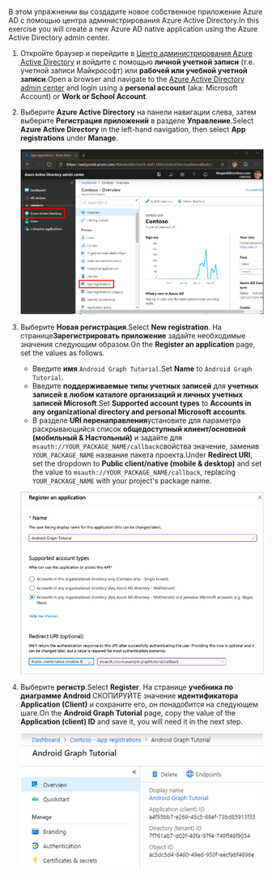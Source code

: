 <!-- markdownlint-disable MD002 MD041 -->

<span data-ttu-id="f2ee3-101">В этом упражнении вы создадите новое собственное приложение Azure AD с помощью центра администрирования Azure Active Directory.</span><span class="sxs-lookup"><span data-stu-id="f2ee3-101">In this exercise you will create a new Azure AD native application using the Azure Active Directory admin center.</span></span>

1. <span data-ttu-id="f2ee3-102">Откройте браузер и перейдите в [Центр администрирования Azure Active Directory](https://aad.portal.azure.com) и войдите с помощью **личной учетной записи** (т.е. учетной записи Майкрософт) или **рабочей или учебной учетной записи**.</span><span class="sxs-lookup"><span data-stu-id="f2ee3-102">Open a browser and navigate to the [Azure Active Directory admin center](https://aad.portal.azure.com) and login using a **personal account** (aka: Microsoft Account) or **Work or School Account**.</span></span>

1. <span data-ttu-id="f2ee3-103">Выберите **Azure Active Directory** на панели навигации слева, затем выберите **Регистрация приложений** в разделе **Управление**.</span><span class="sxs-lookup"><span data-stu-id="f2ee3-103">Select **Azure Active Directory** in the left-hand navigation, then select **App registrations** under **Manage**.</span></span>

    ![<span data-ttu-id="f2ee3-104">Снимок экрана с регистрациями приложений</span><span class="sxs-lookup"><span data-stu-id="f2ee3-104">A screenshot of the App registrations</span></span> ](./images/aad-portal-app-registrations.png)

1. <span data-ttu-id="f2ee3-105">Выберите **Новая регистрация**.</span><span class="sxs-lookup"><span data-stu-id="f2ee3-105">Select **New registration**.</span></span> <span data-ttu-id="f2ee3-106">На странице**Зарегистрировать приложение** задайте необходимые значения следующим образом.</span><span class="sxs-lookup"><span data-stu-id="f2ee3-106">On the **Register an application** page, set the values as follows.</span></span>

    - <span data-ttu-id="f2ee3-107">Введите **имя** `Android Graph Tutorial`.</span><span class="sxs-lookup"><span data-stu-id="f2ee3-107">Set **Name** to `Android Graph Tutorial`.</span></span>
    - <span data-ttu-id="f2ee3-108">Введите **поддерживаемые типы учетных записей** для **учетных записей в любом каталоге организаций и личных учетных записей Microsoft**.</span><span class="sxs-lookup"><span data-stu-id="f2ee3-108">Set **Supported account types** to **Accounts in any organizational directory and personal Microsoft accounts**.</span></span>
    - <span data-ttu-id="f2ee3-109">В разделе **URI перенаправления**установите для параметра раскрывающийся список **общедоступный клиент/основной (мобильный & Настольный)** и задайте для `msauth://YOUR_PACKAGE_NAME/callback`свойства значение, заменив `YOUR_PACKAGE_NAME` название пакета проекта.</span><span class="sxs-lookup"><span data-stu-id="f2ee3-109">Under **Redirect URI**, set the dropdown to **Public client/native (mobile & desktop)** and set the value to `msauth://YOUR_PACKAGE_NAME/callback`, replacing `YOUR_PACKAGE_NAME` with your project's package name.</span></span>

    ![Снимок страницы "регистрация приложения"](./images/aad-register-an-app.png)

1. <span data-ttu-id="f2ee3-111">Выберите **регистр**.</span><span class="sxs-lookup"><span data-stu-id="f2ee3-111">Select **Register**.</span></span> <span data-ttu-id="f2ee3-112">На странице **учебника по диаграмме Android** СКОПИРУЙТЕ значение **идентификатора Application (Client)** и сохраните его, он понадобится на следующем шаге.</span><span class="sxs-lookup"><span data-stu-id="f2ee3-112">On the **Android Graph Tutorial** page, copy the value of the **Application (client) ID** and save it, you will need it in the next step.</span></span>

    ![Снимок экрана с ИДЕНТИФИКАТОРом приложения для новой регистрации приложения](./images/aad-application-id.png)

